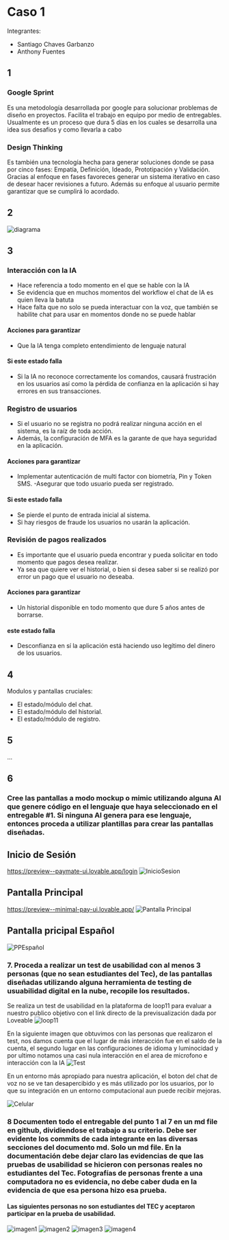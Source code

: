 # Caso 1
Integrantes:
- Santiago Chaves Garbanzo 
- Anthony Fuentes

## 1

### Google Sprint

Es una metodología desarrollada por google para solucionar problemas de diseño en proyectos. Facilita el trabajo en equipo por medio de entregables. Usualmente es un proceso que dura 5 días en los cuales se desarrolla una idea sus desafios y como llevarla a cabo


### Design Thinking

Es también una tecnología hecha para generar soluciones donde se pasa por cinco fases: Empatía, Definición, Ideado, Prototipación y Validación. Gracias al enfoque en fases favoreces generar un sistema iterativo en caso de desear hacer revisiones a futuro. Además su enfoque al usuario permite garantizar que se cumplirá lo acordado.

## 2

![diagrama](./Documento1.png)


## 3

### Interacción con la IA
- Hace referencia a todo momento en el que se hable con la IA
- Se evidencia que en muchos momentos del workflow el chat de IA es quien lleva la batuta
- Hace falta que no solo se pueda interactuar con la voz, que también se habilite chat para usar en momentos donde no se puede hablar

#### Acciones para garantizar
- Que la IA tenga completo entendimiento de lenguaje natural
#### Si este estado falla
- Si la IA no reconoce correctamente los comandos, causará frustración en los usuarios así como la pérdida de confianza en la aplicación si hay errores en sus transacciones.


### Registro de usuarios
- Si el usuario no se registra no podrá realizar ninguna acción en el sistema, es la raíz de toda acción.
- Además, la configuración de MFA es la garante de que haya seguridad en la aplicación.
####	Acciones para garantizar 
- Implementar autenticación de multi factor con biometría, Pin y Token SMS.
-Asegurar que todo usuario pueda ser registrado.
#### Si este estado falla
- Se pierde el punto de entrada inicial al sistema.
- Si hay riesgos de fraude los usuarios no usarán la aplicación.


### Revisión de pagos realizados
- Es importante que el usuario pueda encontrar y pueda solicitar en todo momento que pagos desea realizar.
- Ya sea que quiere ver el historial, o bien si desea saber si se realizó por error un pago que el usuario no deseaba.
#### Acciones para garantizar
- Un historial disponible en todo momento que dure 5 años antes de borrarse.
#### este estado falla
- Desconfianza en sí la aplicación está haciendo uso legítimo del dinero de los usuarios.


## 4
Modulos y pantallas cruciales:
- El estado/módulo del chat.
- El estado/módulo del historial.
- El estado/módulo de registro.

## 5
...

## 6
### Cree las pantallas a modo mockup o mimic utilizando alguna AI que genere código en el lenguaje que haya seleccionado en el entregable #1. Si ninguna AI genera para ese lenguaje, entonces proceda a utilizar plantillas para crear las pantallas diseñadas.

## Inicio de Sesión 
https://preview--paymate-ui.lovable.app/login
![InicioSesion](./InicioSesion.png)

## Pantalla Principal 
https://preview--minimal-pay-ui.lovable.app/
![Pantalla Principal](PantallaPrincipal.png)
## Pantalla pricipal Español 
![PPEspañol](PPEspañol.png)

### 7. Proceda a realizar un test de usabilidad con al menos 3 personas (que no sean estudiantes del Tec), de las pantallas diseñadas utilizando alguna herramienta de testing de usuabilidad digital en la nube, recopile los resultados.

Se realiza un test de usabilidad en la plataforma de loop11 para evaluar a nuestro publico objetivo con el link directo de la previsualización dada por Loveable 
![loop11](loop11.png)

En la siguiente imagen que obtuvimos con las personas que realizaron el test, nos damos cuenta que el lugar de más interacción fue en el saldo de la cuenta, el segundo lugar en las configuraciones de idioma y luminocidad y por ultimo notamos una casi nula interacción en el area de microfono e interacción con la IA
![Test](test.png)

En un entorno más apropiado para nuestra aplicación, el boton del chat de voz no se ve tan desapercibido y es más utilizado por los usuarios, por lo que su integración en un entorno computacional aun puede recibir mejoras. 

![Celular](celular.png)

### 8 Documenten todo el entregable del punto 1 al 7 en un md file en github, dividiendose el trabajo a su criterio. Debe ser evidente los commits de cada integrante en las diversas secciones del documento md. Solo un md file. En la documentación debe dejar claro las evidencias de que las pruebas de usabilidad se hicieron con personas reales no estudiantes del Tec. Fotografías de personas frente a una computadora no es evidencia, no debe caber duda en la evidencia de que esa persona hizo esa prueba.

#### Las siguientes personas no son estudiantes del TEC y aceptaron participar en la prueba de usabilidad. 
![imagen1](Imagen1.jpeg)
![imagen2](Imagen2.jpeg)
![imagen3](Imagen3.jpeg)
![imagen4](Imagen4.jpeg)
